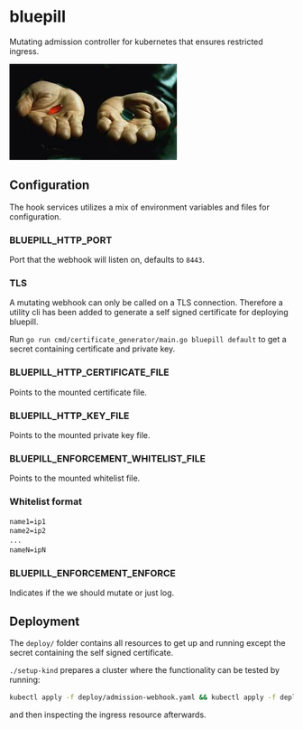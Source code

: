 # bluepill

Mutating admission controller for kubernetes that ensures restricted ingress.

![alt text](https://github.com/hoeg/bluepill/blob/main/media/pills.png?raw=true)

## Configuration

The hook services utilizes a mix of environment variables and files for configuration.

### BLUEPILL_HTTP_PORT

Port that the webhook will listen on, defaults to `8443`.

### TLS

A mutating webhook can only be called on a TLS connection.
Therefore a utility cli has been added to generate a self signed certificate for deploying bluepill.

Run `go run cmd/certificate_generator/main.go bluepill default` to get a secret containing certificate and private key.

### BLUEPILL_HTTP_CERTIFICATE_FILE

Points to the mounted certificate file.

### BLUEPILL_HTTP_KEY_FILE

Points to the mounted private key file.

### BLUEPILL_ENFORCEMENT_WHITELIST_FILE

Points to the mounted whitelist file.

### Whitelist format

```txt
name1=ip1
name2=ip2
...
nameN=ipN
```

### BLUEPILL_ENFORCEMENT_ENFORCE

Indicates if the we should mutate or just log.

## Deployment

The `deploy/` folder contains all resources to get up and running except the secret containing the self signed certificate.

`./setup-kind` prepares a cluster where the functionality can be tested by running:

```bash
kubectl apply -f deploy/admission-webhook.yaml && kubectl apply -f deploy/test/ingress-blue.yaml
```

and then inspecting the ingress resource afterwards.
